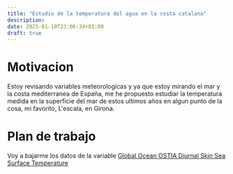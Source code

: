 ```yaml
---
title: "Estudio de la temperatura del agua en la costa catalana"
description: 
date: 2025-01-10T23:06:34+01:00
draft: true
---
```



# Motivacion
Estoy revisando variables meteorologicas y ya que estoy mirando  el mar y la costa mediterranea de España, me he propuesto estudiar la temperatura medida en la superficie del mar de estos ultimos años en algun punto de la cosa, mi favorito, L'escala, en Girona.

# Plan de trabajo
Voy a bajarme los datos de la variable [Global Ocean OSTIA Diurnal Skin Sea Surface Temperature](https://data.marine.copernicus.eu/viewer/expert?view=dataset&dataset=SST_GLO_SST_L4_NRT_OBSERVATIONS_010_014) 